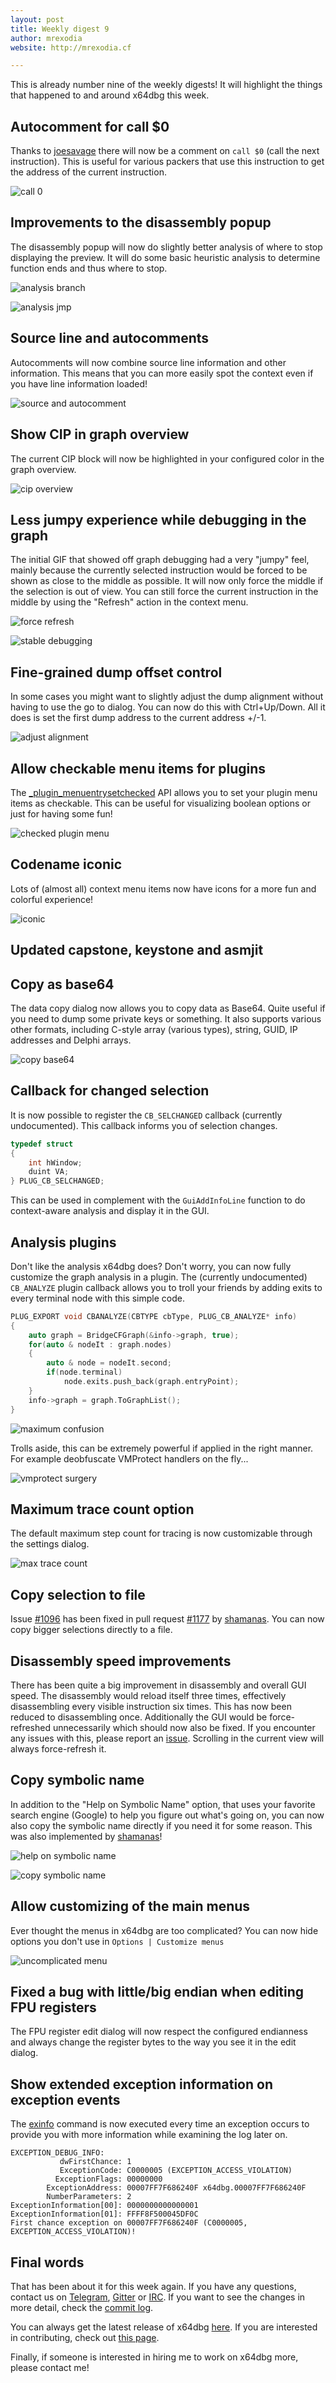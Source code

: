 ```yaml
---
layout: post
title: Weekly digest 9
author: mrexodia
website: http://mrexodia.cf

---
```


This is already number nine of the weekly digests! It will highlight the things that happened to and around x64dbg this week.

## Autocomment for call $0

Thanks to [joesavage](https://github.com/joesavage) there will now be a comment on `call $0` (call the next instruction). This is useful for various packers that use this instruction to get the address of the current instruction.

![call 0](https://i.imgur.com/cdtOyYk.png)

## Improvements to the disassembly popup

The disassembly popup will now do slightly better analysis of where to stop displaying the preview. It will do some basic heuristic analysis to determine function ends and thus where to stop.

![analysis branch](https://i.imgur.com/smXYoGs.png)

![analysis jmp](https://i.imgur.com/2Jey427.png)

## Source line and autocomments

Autocomments will now combine source line information and other information. This means that you can more easily spot the context even if you have line information loaded!

![source and autocomment](https://i.imgur.com/lcEMLEP.png)

## Show CIP in graph overview

The current CIP block will now be highlighted in your configured color in the graph overview.

![cip overview](https://i.imgur.com/UDAzY51.png)

## Less jumpy experience while debugging in the graph

The initial GIF that showed off graph debugging had a very "jumpy" feel, mainly because the currently selected instruction would be forced to be shown as close to the middle as possible. It will now only force the middle if the selection is out of view. You can still force the current instruction in the middle by using the "Refresh" action in the context menu.

![force refresh](https://i.imgur.com/1HnbRVK.png)

![stable debugging](https://i.imgur.com/FjP8Xf0.gif)

## Fine-grained dump offset control

In some cases you might want to slightly adjust the dump alignment without having to use the go to dialog. You can now do this with Ctrl+Up/Down. All it does is set the first dump address to the current address +/-1.

![adjust alignment](https://i.imgur.com/qapeCje.gif)

## Allow checkable menu items for plugins

The [_plugin_menuentrysetchecked](http://help.x64dbg.com/en/latest/developers/plugins/API/menuentrysetchecked.html) API allows you to set your plugin menu items as checkable. This can be useful for visualizing boolean options or just for having some fun!

![checked plugin menu](https://i.imgur.com/N0iBS5I.png)

## Codename iconic

Lots of (almost all) context menu items now have icons for a more fun and colorful experience!

![iconic](https://i.imgur.com/Fqz1pQb.png)

## Updated capstone, keystone and asmjit

## Copy as base64

The data copy dialog now allows you to copy data as Base64. Quite useful if you need to dump some private keys or something. It also supports various other formats, including C-style array (various types), string, GUID, IP addresses and Delphi arrays.

![copy base64](https://i.imgur.com/xQ00j45.png)

## Callback for changed selection

It is now possible to register the `CB_SELCHANGED` callback (currently undocumented). This callback informs you of selection changes.

```c++
typedef struct
{
    int hWindow;
    duint VA;
} PLUG_CB_SELCHANGED;
```

This can be used in complement with the `GuiAddInfoLine` function to do context-aware analysis and display it in the GUI.

## Analysis plugins

Don't like the analysis x64dbg does? Don't worry, you can now fully customize the graph analysis in a plugin. The (currently undocumented) `CB_ANALYZE` plugin callback allows you to troll your friends by adding exits to every terminal node with this simple code.

```c++
PLUG_EXPORT void CBANALYZE(CBTYPE cbType, PLUG_CB_ANALYZE* info)
{
    auto graph = BridgeCFGraph(&info->graph, true);
    for(auto & nodeIt : graph.nodes)
    {
        auto & node = nodeIt.second;
        if(node.terminal)
            node.exits.push_back(graph.entryPoint);
    }
    info->graph = graph.ToGraphList();
}
```

![maximum confusion](http://i.imgur.com/IvwuqU5.png)

Trolls aside, this can be extremely powerful if applied in the right manner. For example deobfuscate VMProtect handlers on the fly...

![vmprotect surgery](https://i.imgur.com/V5PeOBW.png)

## Maximum trace count option

The default maximum step count for tracing is now customizable through the settings dialog.

![max trace count](https://i.imgur.com/9kmXJOT.png)

## Copy selection to file

Issue [#1096](https://github.com/x64dbg/x64dbg/issues/1096) has been fixed in pull request [#1177](https://github.com/x64dbg/x64dbg/pull/1177) by [shamanas](https://github.com/shamanas). You can now copy bigger selections directly to a file.

## Disassembly speed improvements

There has been quite a big improvement in disassembly and overall GUI speed. The disassembly would reload itself three times, effectively disassembling every visible instruction six times. This has now been reduced to disassembling once. Additionally the GUI would be force-refreshed unnecessarily which should now also be fixed. If you encounter any issues with this, please report an [issue](http://issues.x64dbg.com). Scrolling in the current view will always force-refresh it. 

## Copy symbolic name

In addition to the "Help on Symbolic Name" option, that uses your favorite search engine (Google) to help you figure out what's going on, you can now also copy the symbolic name directly if you need it for some reason. This was also implemented by [shamanas](https://github.com/shamanas)!

![help on symbolic name](https://i.imgur.com/8o46bjP.png)

![copy symbolic name](https://i.imgur.com/dGXl4yV.png)

## Allow customizing of the main menus

Ever thought the menus in x64dbg are too complicated? You can now hide options you don't use in `Options | Customize menus`

![uncomplicated menu](https://i.imgur.com/tnvSeda.png)

## Fixed a bug with little/big endian when editing FPU registers

The FPU register edit dialog will now respect the configured endianness and always change the register bytes to the way you see it in the edit dialog. 

## Show extended exception information on exception events

The [exinfo](http://x64dbg.readthedocs.io/en/latest/commands/analysis/exinfo.html) command is now executed every time an exception occurs to provide you with more information while examining the log later on.

```
EXCEPTION_DEBUG_INFO:
           dwFirstChance: 1
           ExceptionCode: C0000005 (EXCEPTION_ACCESS_VIOLATION)
          ExceptionFlags: 00000000
        ExceptionAddress: 00007FF7F686240F x64dbg.00007FF7F686240F
        NumberParameters: 2
ExceptionInformation[00]: 0000000000000001
ExceptionInformation[01]: FFFF8F500045DF0C
First chance exception on 00007FF7F686240F (C0000005, EXCEPTION_ACCESS_VIOLATION)!
```

## Final words

That has been about it for this week again. If you have any questions, contact us on [Telegram](http://telegram.x64dbg.com), [Gitter](http://gitter.x64dbg.com) or [IRC](http://webchat.freenode.net/?channels=x64dbg). If you want to see the changes in more detail, check the [commit log](https://github.com/x64dbg/x64dbg/commits).

You can always get the latest release of x64dbg [here](http://releases.x64dbg.com). If you are interested in contributing, check out [this page](http://contribute.x64dbg.com).

Finally, if someone is interested in hiring me to work on x64dbg more, please contact me!